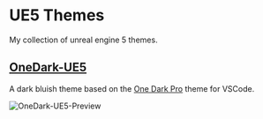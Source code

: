 # UE5 Themes
My collection of unreal engine 5 themes.

## [OneDark-UE5](/OneDark-UE5.json)
A dark bluish theme based on the [One Dark Pro]() theme for VSCode.

![OneDark-UE5-Preview](https://user-images.githubusercontent.com/82575382/162045224-9b5d7926-4389-497e-a91f-aa3b90f2d57a.png)
